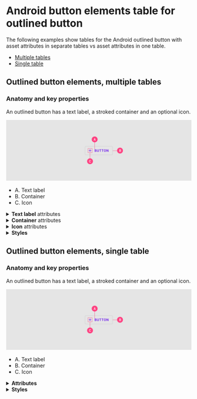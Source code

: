 # Android button elements table for outlined button

The following examples show tables for the Android outlined button with asset attributes in separate tables vs asset attributes in one table.

* [Multiple tables](#outlined-button-assets-mulitple-tables)
* [Single table](#outlined-button-assets-single-table)


## Outlined button elements, multiple tables


### Anatomy and key properties

An outlined button has a text label, a stroked container and an optional icon.


![Outlined button anatomy](button-examples/Android/assets/outlined_button_anatomy.png)
* A. Text label
* B. Container
* C. Icon

<details>
<summary><b>Text label</b> attributes</summary>
<br>

|  | Attribute | Related method(s) | Default value |
| --- | --- | --- | --- |
| **Text label** | `android:text` | `setText`<br/>`getText` | `null` |
| **Color** | `android:textColor` | `setTextColor`<br/>`getTextColor` | `?attr/colorPrimary` |
| **Typography** | `android:textAppearance` | `setTextAppearance` | `?attr/textAppearanceButton` |

</details>

<details>
<summary><b>Container</b> attributes</summary>
<br>

|  | Attribute | Related method(s) | Default value |
| --- | --- | --- | --- |
| **Color** | `app:backgroundTint` | `setBackgroundColor`<br/>`setBackgroundTintList`<br/>`getBackgroundTintList` | `@android:color/transparent` |
| **Stroke color** | `app:strokeColor` | `setStrokeColor`<br/>`setStrokeColorResource`<br/>`getStrokeColor` | `?attr/colorOnSurface` at 12% opacity |
| **Stroke width** | `app:strokeWidth` | `setStrokeWidth`<br/>`setStrokeWidthResource`<br/>`getStrokeWidth` | `1dp` |
| **Shape** | `app:shapeAppearance` | `setShapeAppearanceModel`<br/>`getShapeAppearanceModel` | `?attr/shapeAppearanceSmallComponent` |
| **Elevation** | `app:elevation` | `setElevation`<br/>`getElevation` | `0dp` |
| **Ripple color** | `app:rippleColor` | `setRippleColor`<br/>`setRippleColorResource`<br/>`getRippleColor` | `?attr/colorPrimary` at 12% opacity (pressed) |

</details>

<details>
<summary><b>Icon</b> attributes</summary>
<br>

|  | Attribute | Related method(s) | Default value |
| --- | --- | --- | --- |
| **Icon** | `app:icon` | `setIcon`<br/>`setIconResource`<br/>`getIcon` | `null` |
| **Color** | `app:iconTint` | `setIconTint`<br/>`setIconTintResource`<br/>`getIconTint` | `?attr/colorPrimary` |
| **Size** | `app:iconSize` | `setIconSize`<br/>`getIconSize` | `wrap_content` |
| **Gravity** (position relative to text label) | `app:iconGravity` | `setIconGravity`<br/>`getIconGravity` | `start` |
| **Padding** (space between icon and text label) | `app:iconPadding` | `setIconPadding`<br/>`getIconPadding` | `4dp` |

</details>

<details>
<summary><b>Styles</b></summary>
<br>

|  | Style |
| --- | --- |
| **Default style** | `Widget.MaterialComponents.Button.OutlinedButton` |
| **Icon style** | `Widget.MaterialComponents.Button.OutlinedButton.Icon` |

Default style theme attribute: `?attr/materialButtonOutlinedStyle`

See the full list of [styles](https://github.com/material-components/material-components-android/blob/master/lib/java/com/google/android/material/button/res/values/styles.xml) and [attrs](https://github.com/material-components/material-components-android/blob/master/lib/java/com/google/android/material/button/res/values/attrs.xml).

</details>

## Outlined button elements, single table 
### Anatomy and key properties

An outlined button has a text label, a stroked container and an optional icon.


![Outlined button anatomy](button-examples/Android/assets/outlined_button_anatomy.png)
* A. Text label
* B. Container
* C. Icon

<details>
<summary><b>Attributes</b></summary>
<br>

|   | Attribute | Related method(s) | Default value |
|  --- | --- | --- | --- |
| **Text label** | `android:text` | `setText`<br/>`getText` | `null` |
| **Text label color** | `android:textColor` | `setTextColor`<br/>`getTextColor` | `?attr/colorPrimary` |
| **Text label typography** | `android:textAppearance` | `setTextAppearance` | `?attr/textAppearanceButton` |
| **Container color** | `app:backgroundTint` | `setBackgroundColor`<br/>`setBackgroundTintList`<br/>`getBackgroundTintList` | `@android:color/transparent` |
| **Container stroke color** | `app:strokeColor` | `setStrokeColor`<br/>`setStrokeColorResource`<br/>`getStrokeColor` | `?attr/colorOnSurface` at 12% opacity |
| **Container stroke width** | `app:strokeWidth` | `setStrokeWidth`<br/>`setStrokeWidthResource`<br/>`getStrokeWidth` | `1dp` |
| **Container shape** | `app:shapeAppearance` | `setShapeAppearanceModel`<br/>`getShapeAppearanceModel` | `?attr/shapeAppearanceSmallComponent` |
| **Container elevation** | `app:elevation` | `setElevation`<br/>`getElevation` | `0dp` |
| **Container ripple color** | `app:rippleColor` | `setRippleColor`<br/>`setRippleColorResource`<br/>`getRippleColor` | `?attr/colorPrimary` at 12% opacity (pressed) |
| **Icon** | `app:icon` | `setIcon`<br/>`setIconResource`<br/>`getIcon` | `null` |
| **Icon color** | `app:iconTint` | `setIconTint`<br/>`setIconTintResource`<br/>`getIconTint` | `?attr/colorPrimary` |
| **Icon size** | `app:iconSize` | `setIconSize`<br/>`getIconSize` | `wrap_content` |
| **Icon gravity** (position relative to text label) | `app:iconGravity` | `setIconGravity`<br/>`getIconGravity` | `start` |
| **Icon padding** (space between icon and text label) | `app:iconPadding` | `setIconPadding`<br/>`getIconPadding` | `4dp` |

</details>

<details>
<summary><b>Styles</b></summary>
<br>

|  | Style |
| --- | --- |
| **Default style** | `Widget.MaterialComponents.Button.OutlinedButton` |
| **Icon style** | `Widget.MaterialComponents.Button.OutlinedButton.Icon` |

Default style theme attribute: `?attr/materialButtonOutlinedStyle`

See the full list of [styles](https://github.com/material-components/material-components-android/blob/master/lib/java/com/google/android/material/button/res/values/styles.xml) and [attrs](https://github.com/material-components/material-components-android/blob/master/lib/java/com/google/android/material/button/res/values/attrs.xml).

</details>

